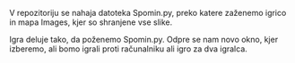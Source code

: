 V repozitoriju se nahaja datoteka Spomin.py, preko katere zaženemo igrico in mapa Images, kjer so shranjene vse slike. 

Igra deluje tako, da poženemo Spomin.py. Odpre se nam novo okno, kjer izberemo, ali bomo igrali proti računalniku ali igro za dva igralca.
